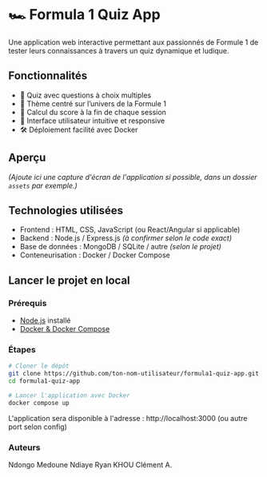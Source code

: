 # 🏎️ Formula 1 Quiz App

Une application web interactive permettant aux passionnés de Formule 1 de tester leurs connaissances à travers un quiz dynamique et ludique.

##  Fonctionnalités

- 🔢 Quiz avec questions à choix multiples
- 🏁 Thème centré sur l’univers de la Formule 1
- 🧠 Calcul du score à la fin de chaque session
- 🎨 Interface utilisateur intuitive et responsive
- 🛠️ Déploiement facilité avec Docker

##  Aperçu

*(Ajoute ici une capture d'écran de l'application si possible, dans un dossier `assets` par exemple.)*

## Technologies utilisées

- Frontend : HTML, CSS, JavaScript (ou React/Angular si applicable)
- Backend : Node.js / Express.js *(à confirmer selon le code exact)*
- Base de données : MongoDB / SQLite / autre *(selon le projet)*
- Conteneurisation : Docker / Docker Compose

##  Lancer le projet en local

### Prérequis

- [Node.js](https://nodejs.org/) installé
- [Docker & Docker Compose](https://www.docker.com/products/docker-desktop)

### Étapes

```bash
# Cloner le dépôt
git clone https://github.com/ton-nom-utilisateur/formula1-quiz-app.git
cd formula1-quiz-app

# Lancer l'application avec Docker
docker compose up
```

L'application sera disponible à l'adresse : http://localhost:3000 (ou autre port selon config)

### Auteurs
Ndongo Medoune Ndiaye
Ryan KHOU
Clément A.
